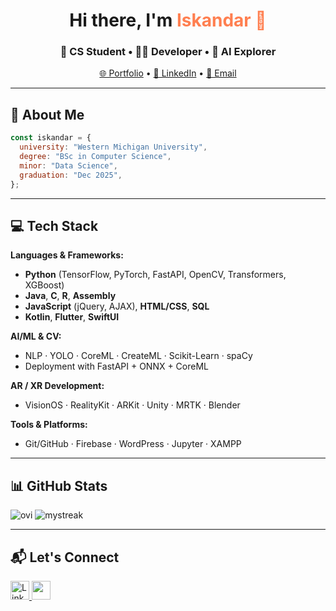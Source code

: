 
<h1 align="center">Hi there, I'm <span style="color:#ff7f50;">Iskandar 👋</span></h1>
<h3 align="center">🚀 CS Student • 👨‍💻 Developer • 🔬 AI Explorer</h3>

<p align="center">
  <a href="https://iskdev.netlify.app/" target="_blank">🌐 Portfolio</a> • 
  <a href="https://www.linkedin.com/in/iskandar-kholmatov-b61ba51ab/" target="_blank">💼 LinkedIn</a> • 
  <a href="mailto:isk.kholmatov@gmail.com">📧 Email</a>
</p>

---

## 🧠 About Me

```js
const iskandar = {
  university: "Western Michigan University",
  degree: "BSc in Computer Science",
  minor: "Data Science",
  graduation: "Dec 2025",
};
````

---

## 💻 Tech Stack

**Languages & Frameworks:**

* **Python** (TensorFlow, PyTorch, FastAPI, OpenCV, Transformers, XGBoost)
* **Java**, **C**, **R**, **Assembly**
* **JavaScript** (jQuery, AJAX), **HTML/CSS**, **SQL**
* **Kotlin**, **Flutter**, **SwiftUI**

**AI/ML & CV:**

* NLP · YOLO · CoreML · CreateML · Scikit-Learn · spaCy
* Deployment with FastAPI + ONNX + CoreML

**AR / XR Development:**

* VisionOS · RealityKit · ARKit · Unity · MRTK · Blender

**Tools & Platforms:**

* Git/GitHub · Firebase · WordPress · Jupyter · XAMPP

---

## 📊 GitHub Stats

<img src="https://github-readme-stats.vercel.app/api/top-langs?username=rednaksiii&show_icons=true&locale=en&layout=compact&theme=chartreuse-dark" alt="ovi" />

<img src="https://github-readme-streak-stats.herokuapp.com/?user=rednaksiii&theme=tokyonight" alt="mystreak"/>


---

## 📬 Let's Connect

<p align="left">
  <a href="https://www.linkedin.com/in/iskandar-kholmatov/" target="_blank">
    <img src="https://www.vectorlogo.zone/logos/linkedin/linkedin-icon.svg" alt="LinkedIn" width="30" />
  </a>
  <a href="mailto:iskander.kholmatov@gmail.com">
    <img src="https://img.icons8.com/color/48/000000/gmail.png" width="30"/>
  </a>
</p>
